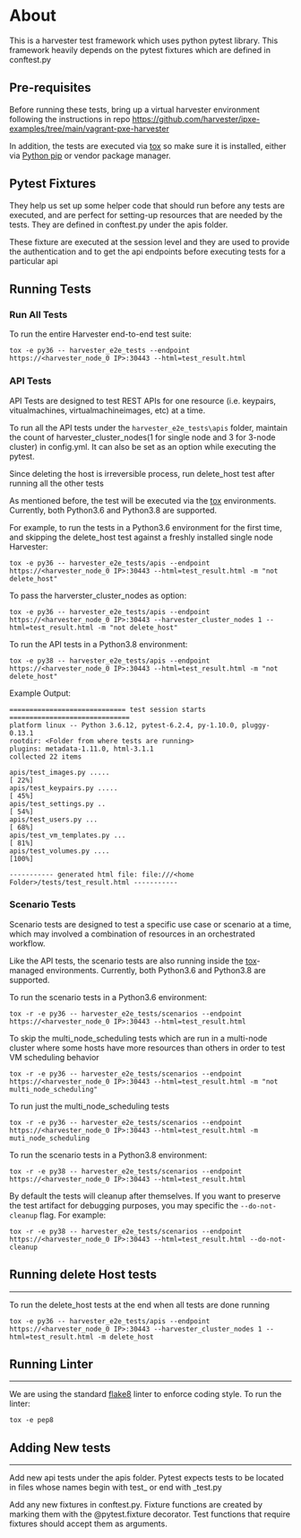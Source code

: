 # About 

This is a harvester test framework which uses python pytest library. This framework heavily depends on the pytest fixtures which are defined in conftest.py

## Pre-requisites

Before running these tests, bring up a virtual harvester environment following the instructions in repo https://github.com/harvester/ipxe-examples/tree/main/vagrant-pxe-harvester

In addition, the tests are executed via [tox][tox] so make sure it is installed,
either via [Python pip][pip] or vendor package manager.

## Pytest Fixtures

They help us set up some helper code that should run before any tests are executed, and are perfect for setting-up resources that are needed by the tests. They are defined in conftest.py under the apis folder.

These fixture are executed at the session level and they are used to provide the authentication and to get the api endpoints before executing tests for a particular api

## Running Tests

### Run All Tests

To run the entire Harvester end-to-end test suite:

```console
tox -e py36 -- harvester_e2e_tests --endpoint https://<harvester_node_0 IP>:30443 --html=test_result.html
```

### API Tests 

API Tests are designed to test REST APIs for one resource (i.e. keypairs,
vitualmachines, virtualmachineimages, etc) at a time.

To run all the API tests under the `harvester_e2e_tests\apis` folder, maintain
the count of harvester_cluster_nodes(1 for single node and 3 for 3-node
cluster) in config.yml. It can also be set as an option while executing the
pytest.

Since deleting the host is irreversible process, run delete_host test after 
running all the other tests

As mentioned before, the test will be executed via the [tox][tox]
environments. Currently, both Python3.6 and Python3.8 are supported.

For example, to run the tests in a Python3.6 environment for the first time,
and skipping the delete_host test against a freshly installed single node Harvester:
```console
tox -e py36 -- harvester_e2e_tests/apis --endpoint https://<harvester_node_0 IP>:30443 --html=test_result.html -m "not delete_host"
```

To pass the harverster_cluster_nodes as option:
```console
tox -e py36 -- harvester_e2e_tests/apis --endpoint https://<harvester_node_0 IP>:30443 --harvester_cluster_nodes 1 --html=test_result.html -m "not delete_host"
```

To run the API tests in a Python3.8 environment:
```console
tox -e py38 -- harvester_e2e_tests/apis --endpoint https://<harvester_node_0 IP>:30443 --html=test_result.html -m "not delete_host"
```

Example Output:
```console
============================= test session starts ==============================
platform linux -- Python 3.6.12, pytest-6.2.4, py-1.10.0, pluggy-0.13.1
rootdir: <Folder from where tests are running> 
plugins: metadata-1.11.0, html-3.1.1
collected 22 items                                                             

apis/test_images.py .....                                                [ 22%]
apis/test_keypairs.py .....                                              [ 45%]
apis/test_settings.py ..                                                 [ 54%]
apis/test_users.py ...                                                   [ 68%]
apis/test_vm_templates.py ...                                            [ 81%]
apis/test_volumes.py ....                                                [100%]

----------- generated html file: file:///<home Folder>/tests/test_result.html -----------
```

### Scenario Tests

Scenario tests are designed to test a specific use case or scenario at a time,
which may involved a combination of resources in an orchestrated workflow.

Like the API tests, the scenario tests are also running inside the
[tox][tox]-managed environments. Currently, both Python3.6 and Python3.8 are
supported.

To run the scenario tests in a Python3.6 environment:
```console
tox -r -e py36 -- harvester_e2e_tests/scenarios --endpoint https://<harvester_node_0 IP>:30443 --html=test_result.html
```

To skip the multi_node_scheduling tests which are run in a multi-node cluster where some
hosts have more resources than others in order to test VM scheduling behavior
```console
tox -r -e py36 -- harvester_e2e_tests/scenarios --endpoint https://<harvester_node_0 IP>:30443 --html=test_result.html -m "not multi_node_scheduling"
```

To run just the multi_node_scheduling tests
```console
tox -r -e py36 -- harvester_e2e_tests/scenarios --endpoint https://<harvester_node_0 IP>:30443 --html=test_result.html -m muti_node_scheduling
```

To run the scenario tests in a Python3.8 environment:
```console
tox -r -e py38 -- harvester_e2e_tests/scenarios --endpoint https://<harvester_node_0 IP>:30443 --html=test_result.html
```
By default the tests will cleanup after themselves. If you want to preserve the
test artifact for debugging purposes, you may specific the `--do-not-cleanup`
flag. For example:
```console
tox -r -e py38 -- harvester_e2e_tests/scenarios --endpoint https://<harvester_node_0 IP>:30443 --html=test_result.html --do-not-cleanup
```

## Running delete Host tests
----------------------------

To run the delete_host tests at the end when all tests are done running
```console
tox -e py36 -- harvester_e2e_tests/apis --endpoint https://<harvester_node_0 IP>:30443 --harvester_cluster_nodes 1 --html=test_result.html -m delete_host
```

## Running Linter
-----------------

We are using the standard [flake8][flake8] linter to enforce coding style. To
run the linter:

```console
tox -e pep8
```

## Adding New tests
--------------------

Add new api tests under the apis folder. Pytest expects tests to be located in files whose names begin with test_ or end with _test.py

Add any new fixtures in conftest.py. Fixture functions are created by marking them with the @pytest.fixture decorator. Test functions that require fixtures should accept them as arguments.

[tox]: https://tox.readthedocs.io/en/latest/
[pip]: https://pip.pypa.io/en/stable/
[flake8]: https://flake8.pycqa.org/en/latest/

